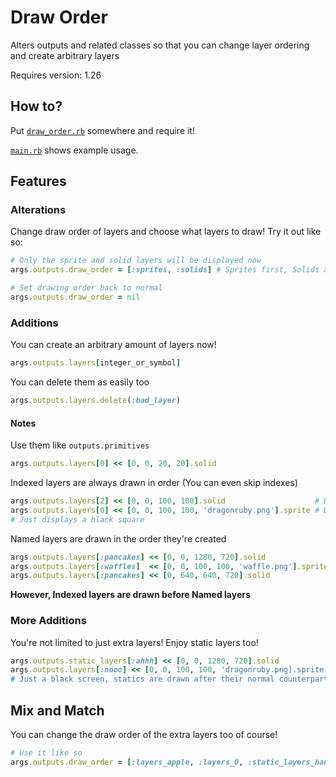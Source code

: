 # Draw Order
Alters outputs and related classes so that you can change layer ordering and create arbitrary layers

Requires version: 1.26
## How to?
Put [`draw_order.rb`](draw_order.rb) somewhere and require it!

[`main.rb`](main.rb) shows example usage.

## Features
### Alterations
Change draw order of layers and choose what layers to draw! Try it out like so:
```ruby
# Only the sprite and solid layers will be displayed now
args.outputs.draw_order = [:sprites, :solids] # Sprites first, Solids after

# Set drawing order back to normal
args.outputs.draw_order = nil
```
### Additions
You can create an arbitrary amount of layers now!
```ruby
args.outputs.layers[integer_or_symbol]
```
You can delete them as easily too
```ruby
args.outputs.layers.delete(:bad_layer)
```
#### Notes
Use them like `outputs.primitives`
```ruby
args.outputs.layers[0] << [0, 0, 20, 20].solid
```
Indexed layers are always drawn in order (You can even skip indexes)
```ruby
args.outputs.layers[2] << [0, 0, 100, 100].solid                    # Drawn second
args.outputs.layers[0] << [0, 0, 100, 100, 'dragonruby.png'].sprite # Drawn first
# Just displays a black square
```
Named layers are drawn in the order they're created
```ruby
args.outputs.layers[:pancakes] << [0, 0, 1280, 720].solid               # This layer's drawn first
args.outputs.layers[:waffles]  << [0, 0, 100, 100, 'waffle.png'].sprite # This layer's drawn second
args.outputs.layers[:pancakes] << [0, 640, 640, 720].solid              # This is drawn between the first two
```
**However, Indexed layers are drawn before Named layers**
### More Additions
You're not limited to just extra layers! Enjoy static layers too!
```ruby
args.outputs.static_layers[:ahhh] << [0, 0, 1280, 720].solid
args.outputs.layers[:nooo] << [0, 0, 100, 100, 'dragonruby.png].sprite
# Just a black screen, statics are drawn after their normal counterparts
```
## Mix and Match
You can change the draw order of the extra layers too of course!
```ruby
# Use it like so
args.outputs.draw_order = [:layers_apple, :layers_0, :static_layers_banana, ...]
```


